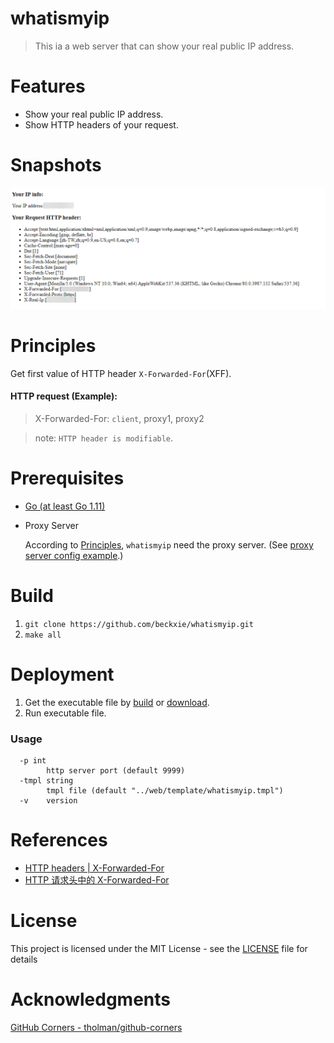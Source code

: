 # whatismyip

> This ia a web server that can show your real public IP address.

# Features
- Show your real public IP address.
- Show HTTP headers of your request.

# Snapshots
![demo](snapshots/demo.png)

# Principles

Get first value of HTTP header `X-Forwarded-For`(XFF).

#### HTTP request (Example):

> X-Forwarded-For: `client`, proxy1, proxy2

> note: `HTTP header is modifiable`.

# Prerequisites

- [Go (at least Go 1.11)](https://golang.org/dl/)
- Proxy Server

    According to [Principles], `whatismyip` need the proxy server.
    (See [proxy server config example].)

[Principles]: #Principles
[proxy server config example]: example/proxy_config

# Build
1. `git clone https://github.com/beckxie/whatismyip.git`
2. `make all`

# Deployment
1. Get the executable file by [build] or [download].
2. Run executable file.
### Usage
```
  -p int
        http server port (default 9999)
  -tmpl string
        tmpl file (default "../web/template/whatismyip.tmpl")
  -v    version
```

[download]: https://github.com/beckxie/whatismyip/releases
[build]: #Build

# References

- [HTTP headers | X-Forwarded-For](https://www.geeksforgeeks.org/http-headers-x-forwarded-for/)
- [HTTP 请求头中的 X-Forwarded-For](https://imququ.com/post/x-forwarded-for-header-in-http.html)


# License
This project is licensed under the MIT License - see the [LICENSE] file for details

[LICENSE]: ./LICENSE

# Acknowledgments
[GitHub Corners - tholman/github-corners](https://github.com/tholman/github-corners)